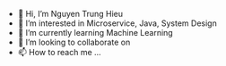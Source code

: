 - 👋 Hi, I’m Nguyen Trung Hieu
- 👀 I’m interested in Microservice, Java, System Design
- 🌱 I’m currently learning Machine Learning
- 💞️ I’m looking to collaborate on 
- 📫 How to reach me ...

<!---
hieuocb/hieuocb is a ✨ special ✨ repository because its `README.md` (this file) appears on your GitHub profile.
You can click the Preview link to take a look at your changes.
--->
